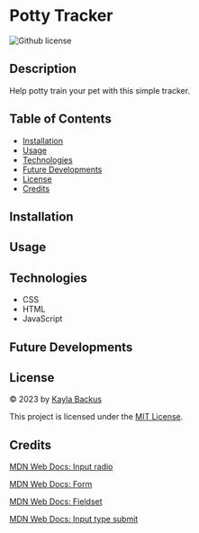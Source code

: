 # Potty Tracker
![Github license](https://img.shields.io/badge/license-MIT-blue.svg)

## Description
Help potty train your pet with this simple tracker.

## Table of Contents
- [Installation](#installation)
- [Usage](#usage)
- [Technologies](#technologies)
- [Future Developments](#future-developments)
- [License](#license)
- [Credits](#credits)

## Installation

## Usage

## Technologies
- CSS
- HTML
- JavaScript

## Future Developments

## License
© 2023 by [Kayla Backus](https://github.com/kaylab78)

This project is licensed under the [MIT License](https://opensource.org/licenses/MIT).

## Credits
[MDN Web Docs: Input radio](https://developer.mozilla.org/en-US/docs/Web/HTML/Element/input/radio)

[MDN Web Docs: Form](https://developer.mozilla.org/en-US/docs/Web/HTML/Element/form)

[MDN Web Docs: Fieldset](https://developer.mozilla.org/en-US/docs/Web/HTML/Element/fieldset)

[MDN Web Docs: Input type submit](https://developer.mozilla.org/en-US/docs/Web/HTML/Element/input/submit)